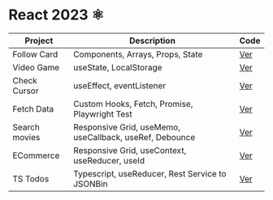# React 2023 ⚛️

| Project       | Description                                             | Code                              |
| ------------- | ------------------------------------------------------- | --------------------------------- |
| Follow Card   | Components, Arrays, Props, State                        | [Ver](projects/01-follow-cards/)  |
| Video Game    | useState, LocalStorage                                  | [Ver](projects/02-videogame/)     |
| Check Cursor  | useEffect, eventListener                                | [Ver](projects/03-check-cursor/)  |
| Fetch Data    | Custom Hooks, Fetch, Promise, Playwright Test           | [Ver](projects/04-fetch-data/)    |
| Search movies | Responsive Grid, useMemo, useCallback, useRef, Debounce | [Ver](projects/05-search-movies/) |
| ECommerce     | Responsive Grid, useContext, useReducer, useId          | [Ver](projects/06-ecommerce/)     |
| TS Todos      | Typescript, useReducer, Rest Service to JSONBin         | [Ver](projects/07-typescript-todos/)     |
